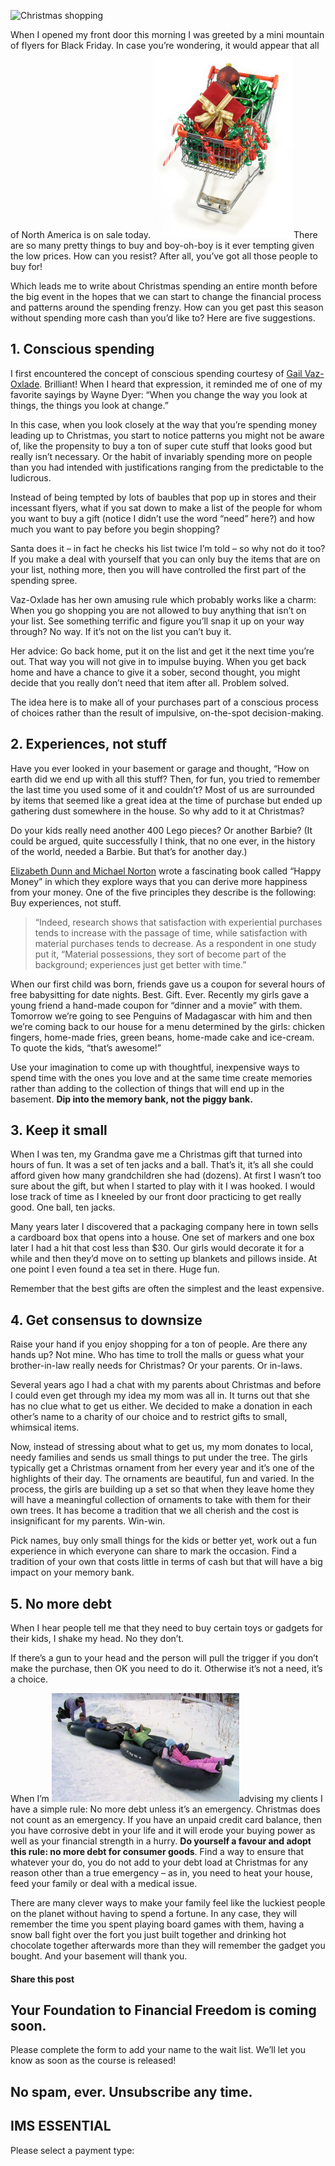 ![Christmas shopping](https://yourfinanciallaunchpad.com/wp-content/uploads/elementor/thumbs/Christmas-shopping-qdc6crp5rpm0nhkoedao3cjvtinp6cfqlffsh68byg.jpg "Shopping for christmas goodies")

When I opened my front door this morning I was greeted by a mini mountain of flyers for Black Friday. In case you’re wondering, it would appear that all of North America is on sale today. [![Shopping for christmas goodies](attachments/Christmas-shopping-225x300.jpg)](http://yflmainprod.wpengine.com/wp-content/uploads/2014/11/Christmas-shopping.jpg)There are so many pretty things to buy and boy-oh-boy is it ever tempting given the low prices. How can you resist? After all, you’ve got all those people to buy for!

Which leads me to write about Christmas spending an entire month before the big event in the hopes that we can start to change the financial process and patterns around the spending frenzy. How can you get past this season without spending more cash than you’d like to? Here are five suggestions.

## 1\. Conscious spending

I first encountered the concept of conscious spending courtesy of [Gail Vaz-Oxlade](http://gailvazoxlade.com/index.html). Brilliant! When I heard that expression, it reminded me of one of my favorite sayings by Wayne Dyer: “When you change the way you look at things, the things you look at change.”

In this case, when you look closely at the way that you’re spending money leading up to Christmas, you start to notice patterns you might not be aware of, like the propensity to buy a ton of super cute stuff that looks good but really isn’t necessary. Or the habit of invariably spending more on people than you had intended with justifications ranging from the predictable to the ludicrous.

Instead of being tempted by lots of baubles that pop up in stores and their incessant flyers, what if you sat down to make a list of the people for whom you want to buy a gift (notice I didn’t use the word “need” here?) and how much you want to pay before you begin shopping?

Santa does it – in fact he checks his list twice I’m told – so why not do it too? If you make a deal with yourself that you can only buy the items that are on your list, nothing more, then you will have controlled the first part of the spending spree.

Vaz-Oxlade has her own amusing rule which probably works like a charm: When you go shopping you are not allowed to buy anything that isn’t on your list. See something terrific and figure you’ll snap it up on your way through? No way. If it’s not on the list you can’t buy it.

Her advice: Go back home, put it on the list and get it the next time you’re out. That way you will not give in to impulse buying. When you get back home and have a chance to give it a sober, second thought, you might decide that you really don’t need that item after all. Problem solved.

The idea here is to make all of your purchases part of a conscious process of choices rather than the result of impulsive, on-the-spot decision-making.

## 2\. Experiences, not stuff

Have you ever looked in your basement or garage and thought, “How on earth did we end up with all this stuff? Then, for fun, you tried to remember the last time you used some of it and couldn’t? Most of us are surrounded by items that seemed like a great idea at the time of purchase but ended up gathering dust somewhere in the house. So why add to it at Christmas?

Do your kids really need another 400 Lego pieces? Or another Barbie? (It could be argued, quite successfully I think, that no one ever, in the history of the world, needed a Barbie. But that’s for another day.)

[Elizabeth Dunn and Michael Norton](http://www.thelavinagency.com/speaker-drelizabeth-dunn.html) wrote a fascinating book called “Happy Money” in which they explore ways that you can derive more happiness from your money. One of the five principles they describe is the following: Buy experiences, not stuff.

> “Indeed, research shows that satisfaction with experiential purchases tends to increase with the passage of time, while satisfaction with material purchases tends to decrease. As a respondent in one study put it, “Material possessions, they sort of become part of the background; experiences just get better with time.”

When our first child was born, friends gave us a coupon for several hours of free babysitting for date nights. Best. Gift. Ever. Recently my girls gave a young friend a hand-made coupon for “dinner and a movie” with them. Tomorrow we’re going to see Penguins of Madagascar with him and then we’re coming back to our house for a menu determined by the girls: chicken fingers, home-made fries, green beans, home-made cake and ice-cream. To quote the kids, “that’s awesome!”

Use your imagination to come up with thoughtful, inexpensive ways to spend time with the ones you love and at the same time create memories rather than adding to the collection of things that will end up in the basement. **Dip into the memory bank, not the piggy bank.**

## 3\. Keep it small

When I was ten, my Grandma gave me a Christmas gift that turned into hours of fun. It was a set of ten jacks and a ball. That’s it, it’s all she could afford given how many grandchildren she had (dozens). At first I wasn’t too sure about the gift, but when I started to play with it I was hooked. I would lose track of time as I kneeled by our front door practicing to get really good. One ball, ten jacks.

Many years later I discovered that a packaging company here in town sells a cardboard box that opens into a house. One set of markers and one box later I had a hit that cost less than $30. Our girls would decorate it for a while and then they’d move on to setting up blankets and pillows inside. At one point I even found a tea set in there. Huge fun.

Remember that the best gifts are often the simplest and the least expensive.

## 4\. Get consensus to downsize

Raise your hand if you enjoy shopping for a ton of people. Are there any hands up? Not mine. Who has time to troll the malls or guess what your brother-in-law really needs for Christmas? Or your parents. Or in-laws.

Several years ago I had a chat with my parents about Christmas and before I could even get through my idea my mom was all in. It turns out that she has no clue what to get us either. We decided to make a donation in each other’s name to a charity of our choice and to restrict gifts to small, whimsical items.

Now, instead of stressing about what to get us, my mom donates to local, needy families and sends us small things to put under the tree. The girls typically get a Christmas ornament from her every year and it’s one of the highlights of their day. The ornaments are beautiful, fun and varied. In the process, the girls are building up a set so that when they leave home they will have a meaningful collection of ornaments to take with them for their own trees. It has become a tradition that we all cherish and the cost is insignificant for my parents. Win-win.

Pick names, buy only small things for the kids or better yet, work out a fun experience in which everyone can share to mark the occasion. Find a tradition of your own that costs little in terms of cash but that will have a big impact on your memory bank.

## 5\. No more debt

When I hear people tell me that they need to buy certain toys or gadgets for their kids, I shake my head. No they don’t.

If there’s a gun to your head and the person will pull the trigger if you don’t make the purchase, then OK you need to do it. Otherwise it’s not a need, it’s a choice.

When I’m [![Snow tubing](attachments/Snow-tubing-300x174.jpg)](http://yflmainprod.wpengine.com/wp-content/uploads/2014/11/Snow-tubing.jpg)advising my clients I have a simple rule: No more debt unless it’s an emergency. Christmas does not count as an emergency. If you have an unpaid credit card balance, then you have corrosive debt in your life and it will erode your buying power as well as your financial strength in a hurry. **Do yourself a favour and adopt this rule: no more debt for consumer goods**. Find a way to ensure that whatever your do, you do not add to your debt load at Christmas for any reason other than a true emergency – as in, you need to heat your house, feed your family or deal with a medical issue.

There are many clever ways to make your family feel like the luckiest people on the planet without having to spend a fortune. In any case, they will remember the time you spent playing board games with them, having a snow ball fight over the fort you just built together and drinking hot chocolate together afterwards more than they will remember the gadget you bought. And your basement will thank you.

#### Share this post

## Your Foundation to Financial Freedom is coming soon.

Please complete the form to add your name to the wait list. We’ll let you know as soon as the course is released!

## No spam, ever. Unsubscribe any time.

## IMS ESSENTIAL

Please select a payment type: